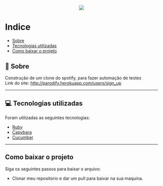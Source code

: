 <h1 align="center">
    <img 
        src="https://app.qaninja.com.br/files/instancia_485//image/vUvgkkkYt2taSSJVlU9iyKWmLErVRXGqtqpzfok9.png" 
    >
    </img>
</h1>

# Indice
- [Sobre](#-sobre)
- [Tecnologias utilizadas](#-tecnologias-utilizadas)
- [Como baixar o projeto](#como-baixar-o-projeto)

## 👀 Sobre

Construção de um clone do spotify, para fazer automação de testes <br>
Link do site: http://parodify.herokuapp.com/users/sign_up 

---

## 💻 Tecnologias utilizadas

Foram utilizadas as seguintes tecnologias:

- [Ruby](https://www.jetbrains.com/ruby/)
- [Capybara](https://github.com/teamcapybara/capybara)
- [Cucumber](https://cucumber.io/)

---

## Como baixar o projeto 

Siga os seguintes passos para baixar o arquivo:

- Clonar meu repositorio e dar um pull para baixar na sua maquina.
